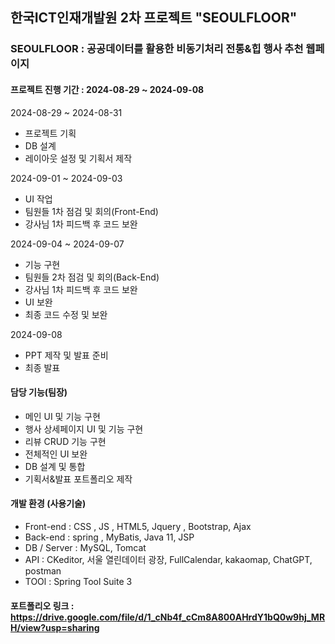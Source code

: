 ## 한국ICT인재개발원 2차 프로젝트 "SEOULFLOOR"

### SEOULFLOOR : 공공데이터를 활용한 비동기처리 전통&힙 행사 추천 웹페이지

#### 프로젝트 진행 기간 : 2024-08-29 ~ 2024-09-08

2024-08-29 ~ 2024-08-31
- 프로젝트 기획 
- DB 설계
- 레이아웃 설정 및 기획서 제작
 
2024-09-01 ~ 2024-09-03
- UI 작업
- 팀원들 1차 점검 및 회의(Front-End)
- 강사님 1차 피드백 후 코드 보완

2024-09-04 ~ 2024-09-07
- 기능 구현 
- 팀원들 2차 점검 및 회의(Back-End)
- 강사님 1차 피드백 후 코드 보완
- UI 보완
- 최종 코드 수정 및 보완

2024-09-08
- PPT 제작 및 발표 준비
- 최종 발표

#### 담당 기능(팀장)
- 메인 UI 및 기능 구현
- 행사 상세페이지 UI 및 기능 구현
- 리뷰 CRUD 기능 구현
- 전체적인 UI 보완
- DB 설계 및 통합
- 기획서&발표 포트폴리오 제작


#### 개발 환경 (사용기술) 
- Front-end : CSS , JS , HTML5, Jquery , Bootstrap, Ajax
- Back-end : spring , MyBatis, Java 11, JSP
- DB / Server : MySQL, Tomcat
- API : CKeditor, 서울 열린데이터 광장, FullCalendar, kakaomap, ChatGPT, postman
- TOOl : Spring Tool Suite 3


#### 포트폴리오 링크 : https://drive.google.com/file/d/1_cNb4f_cCm8A800AHrdY1bQ0w9hj_MRH/view?usp=sharing

